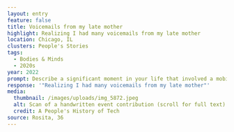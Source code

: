 ```yaml
---
layout: entry
feature: false
title: Voicemails from my late mother
highlight: Realizing I had many voicemails from my late mother
location: Chicago, IL
clusters: People's Stories
tags:
  - Bodies & Minds
  - 2020s
year: 2022
prompt: Describe a significant moment in your life that involved a mobile phone.
response: '"Realizing I had many voicemails from my late mother"'
media:
  thumbnail: /images/uploads/img_5872.jpeg
  alt: Scan of a handwritten event contribution (scroll for full text)
  credit: A People's History of Tech
source: Rosita, 36
---
```

